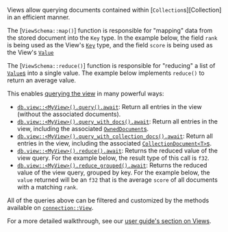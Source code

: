 Views allow querying documents contained within [`Collection`s][Collection] in
an efficient manner.

The [`ViewSchema::map()`] function is responsible for "mapping" data from the
stored document into the `Key` type. In the example below, the field `rank` is
being used as the View's [`Key`](View::Key) type, and the field `score` is being
used as the View's [`Value`](View::Value)

The [`ViewSchema::reduce()`] function is responsible for "reducing" a list of
[`Value`s](View::Value) into a single value. The example below implements
`reduce()` to return an average value.

This enables [querying the view](crate::connection::View) in many powerful ways:

- [`db.view::<MyView>().query().await`](crate::connection::View::query): Return
   all entries in the view (without the associated documents).
- [`db.view::<MyView>().query_with_docs().await`](crate::connection::View::query_with_docs):
   Return all entries in the view, including the associated
   [`OwnedDocument`s](crate::document::OwnedDocument).
- [`db.view::<MyView>().query_with_collection_docs().await`](crate::connection::View::query_with_collection_docs):
   Return all entries in the view, including the associated
   [`CollectionDocument<T>`s](crate::document::CollectionDocument).
- [`db.view::<MyView>().reduce().await`](crate::connection::View::reduce):
   Returns the reduced value of the view query. For the example below, the
   result type of this call is `f32`.
- [`db.view::<MyView>().reduce_grouped().await`](crate::connection::View::reduce_grouped):
   Returns the reduced value of the view query, grouped by key. For the example
   below, the `value` returned will be an `f32` that is the average `score` of
   all documents with a matching `rank`.

All of the queries above can be filtered and customized by the methods available
on [`connection::View`](crate::connection::View).

For a more detailed walkthrough, see our [user guide's section on
Views](https://dev.bonsaidb.io/main/release/about/concepts/view.html).
